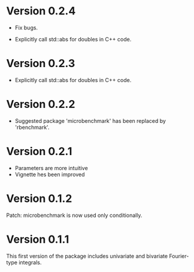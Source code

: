 
# Version 0.2.4

- Fix bugs.

- Explicitly call std::abs for doubles in C++ code.

# Version 0.2.3

- Explicitly call std::abs for doubles in C++ code.


# Version 0.2.2

- Suggested package 'microbenchmark' has been replaced by 'rbenchmark'.

# Version 0.2.1

- Parameters are more intuitive
- Vignette hes been improved

# Version 0.1.2

Patch: microbenchmark is now used only conditionally.

# Version 0.1.1

This first version of the package includes univariate and bivariate
Fourier-type integrals.

